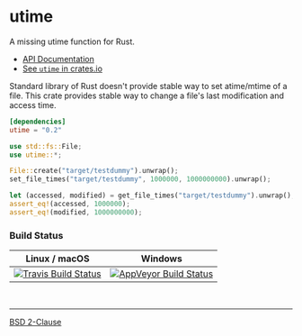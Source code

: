utime
========
A missing utime function for Rust.

- [API Documentation](https://docs.rs/utime)
- [See `utime` in crates.io](https://crates.io/crates/utime)

Standard library of Rust doesn't provide stable way to set atime/mtime of a
file. This crate provides stable way to change a file's last modification and
access time.

```toml
[dependencies]
utime = "0.2"
```
```rust
use std::fs::File;
use utime::*;

File::create("target/testdummy").unwrap();
set_file_times("target/testdummy", 1000000, 1000000000).unwrap();

let (accessed, modified) = get_file_times("target/testdummy").unwrap();
assert_eq!(accessed, 1000000);
assert_eq!(modified, 1000000000);
```

### Build Status

Linux / macOS | Windows
:------------:|:--------:
[![Travis Build Status]][travis] | [![AppVeyor Build Status]][appveyor]

<br>

--------

[BSD 2-Clause](LICENSE.md)

[Travis Build Status]: https://badgen.net/travis/simnalamburt/utime/master?icon=travis&label=build
[travis]: https://travis-ci.org/simnalamburt/utime
[AppVeyor Build Status]: https://badgen.net/appveyor/ci/simnalamburt/utime/master?icon=appveyor&label=build
[appveyor]: https://ci.appveyor.com/project/simnalamburt/utime/branch/master
